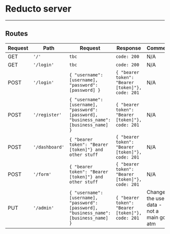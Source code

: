 # Reducto server

---
## Routes
|Request|Path|Request| Response| Comment|
|---|---|---|---|---|
|GET| `'/'`| `tbc`|`code: 200`|N/A|
|GET| `'/login'`| `tbc`|`code: 200`|N/A|
|POST| `'/login'`| `{ "username": [username], "password": [password] }`| `{ "bearer token": "Bearer [token]"}, code: 201`| N/A|
|POST| `'/register'`| `{ "username": [username], "password": [password], "business_name": [business_name] }` | `{ "bearer token": "Bearer [token]"}, code: 201`| N/A|
|POST| `'/dashboard'`| `{ "bearer token": "Bearer [token]"} and other stuff` | `{ "bearer token": "Bearer [token]"}, code: 201`| N/A|
|POST| `'/form'`| `{ "bearer token": "Bearer [token]"} and other stuff` | `{ "bearer token": "Bearer [token]"}, code: 201`| N/A|
|PUT| `'/admin'`| `{ "username": [username], "password": [password], "business_name": [business_name] }` | `{ "bearer token": "Bearer [token]"}, code: 201`| Change the user data - not a main goal atm|
